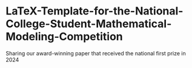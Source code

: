 # LaTeX-Template-for-the-National-College-Student-Mathematical-Modeling-Competition
Sharing our award-winning paper that received the national first prize in 2024
